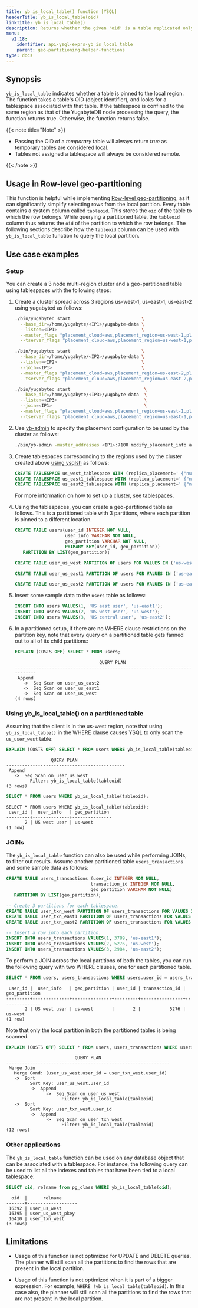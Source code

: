 ```yaml
---
title: yb_is_local_table() function [YSQL]
headerTitle: yb_is_local_table(oid)
linkTitle: yb_is_local_table()
description: Returns whether the given 'oid' is a table replicated only in the local region.
menu:
  v2.18:
    identifier: api-ysql-exprs-yb_is_local_table
    parent: geo-partitioning-helper-functions
type: docs
---
```


## Synopsis

`yb_is_local_table` indicates whether a table is pinned to the local region. The function takes a table's OID (object identifier), and looks for a tablespace associated with that table. If the tablespace is confined to the same region as that of the YugabyteDB node processing the query, the function returns true. Otherwise, the function returns false.

{{< note title="Note" >}}

* Passing the OID of a _temporary_ table will always return _true_ as temporary tables are considered local.
* Tables not assigned a tablespace will always be considered remote.

{{< /note >}}

## Usage in Row-level geo-partitioning

This function is helpful while implementing [Row-level geo-partitioning](../../../../../explore/multi-region-deployments/row-level-geo-partitioning/), as it can significantly simplify selecting rows from the local partition. Every table contains a system column called `tableoid`. This stores the `oid` of the table to which the row belongs. While querying a partitioned table, the `tableoid` column thus returns the `oid` of the partition to which the row belongs. The following sections describe how the `tableoid` column can be used with `yb_is_local_table` function to query the local partition.

## Use case examples

### Setup

 You can create a 3 node multi-region cluster and a geo-partitioned table using tablespaces with the following steps:

1. Create a cluster spread across 3 regions us-west-1, us-east-1, us-east-2 using yugabyted as follows:

    ```sh
    ./bin/yugabyted start                           \
      --base_dir=/home/yugabyte/<IP1>/yugabyte-data \
      --listen=<IP1>                                \
      --master_flags "placement_cloud=aws,placement_region=us-west-1,placement_zone=us-west-1c" \
      --tserver_flags "placement_cloud=aws,placement_region=us-west-1,placement_zone=us-west-1c"

    ./bin/yugabyted start                           \
      --base_dir=/home/yugabyte/<IP2>/yugabyte-data \
      --listen=<IP2>                                \
      --join=<IP1>                                  \
      --master_flags "placement_cloud=aws,placement_region=us-east-2,placement_zone=us-east-2c" \
      --tserver_flags "placement_cloud=aws,placement_region=us-east-2,placement_zone=us-east-2c"

    ./bin/yugabyted start                            \
      --base_dir=/home/yugabyte/<IP3>/yugabyte-data  \
      --listen=<IP3>                                 \
      --join=<IP1>                                   \
      --master_flags "placement_cloud=aws,placement_region=us-east-1,placement_zone=us-east-1a" \
      --tserver_flags "placement_cloud=aws,placement_region=us-east-1,placement_zone=us-east-1a"
    ```

1. Use [yb-admin](../../../../../admin/yb-admin/) to specify the placement configuration to be used by the cluster as follows:

    ```sh
    ./bin/yb-admin -master_addresses <IP1>:7100 modify_placement_info aws.us-west-1.us-west-1c:1,aws.us-east-1.us-east-1a:1,aws.us-east-2.us-east-2c:1 3
    ```

1. Create tablespaces corresponding to the regions used by the cluster created above [using ysqlsh](../../../../../admin/ysqlsh/#using-ysqlsh) as follows:

    ```sql
    CREATE TABLESPACE us_west_tablespace WITH (replica_placement=' {"num_replicas":1,"placement_blocks":[     {"cloud":"aws","region":"us-west-1","zone":"us-west-1c","min_num_replicas":1}]}');
    CREATE TABLESPACE us_east1_tablespace WITH (replica_placement=' {"num_replicas":1,"placement_blocks":[     {"cloud":"aws","region":"us-east-1","zone":"us-east-1a","min_num_replicas":1}]}');
    CREATE TABLESPACE us_east2_tablespace WITH (replica_placement=' {"num_replicas":1,"placement_blocks":[     {"cloud":"aws","region":"us-east-2","zone":"us-east-2c","min_num_replicas":1}]}');
    ```

     For more information on how to set up a cluster, see [tablespaces](../../../../../explore/ysql-language-features/going-beyond-sql/tablespaces).

1. Using the tablespaces, you can create a geo-partitioned table as follows. This is a partitioned table with 3 partitions, where each partition is pinned to a different location.

    ```sql
    CREATE TABLE users(user_id INTEGER NOT NULL,
                       user_info VARCHAR NOT NULL,
                       geo_partition VARCHAR NOT NULL,
                       PRIMARY KEY(user_id, geo_partition))
       PARTITION BY LIST(geo_partition);

    CREATE TABLE user_us_west PARTITION OF users FOR VALUES IN ('us-west') TABLESPACE us_west_tablespace;

    CREATE TABLE user_us_east1 PARTITION OF users FOR VALUES IN ('us-east1') TABLESPACE     us_east1_tablespace;

    CREATE TABLE user_us_east2 PARTITION OF users FOR VALUES IN ('us-east2') TABLESPACE     us_east2_tablespace;
    ```

1. Insert some sample data to the `users` table as follows:

    ```sql
    INSERT INTO users VALUES(1, 'US east user', 'us-east1');
    INSERT INTO users VALUES(2, 'US west user', 'us-west');
    INSERT INTO users VALUES(3, 'US central user', 'us-east2');
    ```

1. In a partitioned setup, if there are no WHERE clause restrictions on the partition key, note that every query on a partitioned table gets fanned out to all of its child partitions:

    ```sql
    EXPLAIN (COSTS OFF) SELECT * FROM users;
    ```

    ```output
                                    QUERY PLAN
    ---------------------------------------------------------------------------
     Append
       ->  Seq Scan on user_us_east2
       ->  Seq Scan on user_us_east1
       ->  Seq Scan on user_us_west
    (4 rows)
    ```

### Using yb_is_local_table() on a partitioned table

Assuming that the client is in the us-west region, note that using `yb_is_local_table()` in the WHERE clause causes YSQL to only scan the `us_user_west` table:

```sql
EXPLAIN (COSTS OFF) SELECT * FROM users WHERE yb_is_local_table(tableoid);
```

```output
                 QUERY PLAN
---------------------------------------------
 Append
   ->  Seq Scan on user_us_west
         Filter: yb_is_local_table(tableoid)
(3 rows)
```

```sql
SELECT * FROM users WHERE yb_is_local_table(tableoid);
```

```output
SELECT * FROM users WHERE yb_is_local_table(tableoid);
 user_id |  user_info   | geo_partition
---------+--------------+---------------
       2 | US west user | us-west
(1 row)
```

### JOINs

The `yb_is_local_table` function can also be used while performing JOINs, to filter out results.
Assume another partitioned table `users_transactions` and some sample data as follows:

```sql
CREATE TABLE users_transactions (user_id INTEGER NOT NULL,
                                transaction_id INTEGER NOT NULL,
                                geo_partition VARCHAR NOT NULL)
   PARTITION BY LIST(geo_partition);

-- Create 3 partitions for each tablespace.
CREATE TABLE user_txn_west PARTITION OF users_transactions FOR VALUES IN ('us-west') TABLESPACE us_west_tablespace;
CREATE TABLE user_txn_east1 PARTITION OF users_transactions FOR VALUES IN ('us-east1') TABLESPACE us_east1_tablespace;
CREATE TABLE user_txn_east2 PARTITION OF users_transactions FOR VALUES IN ('us-east2') TABLESPACE us_east2_tablespace;

-- Insert a row into each partition.
INSERT INTO users_transactions VALUES(1, 3789, 'us-east1');
INSERT INTO users_transactions VALUES(2, 5276, 'us-west');
INSERT INTO users_transactions VALUES(3, 2984, 'us-east2');
```

To perform a JOIN across the local partitions of both the tables, you can run the following query with two WHERE clauses, one for each partitioned table.

```sql
SELECT * FROM users, users_transactions WHERE users.user_id = users_transactions.user_id AND yb_is_local_table(users.tableoid) AND yb_is_local_table(users_transactions.tableoid);
```

```output
 user_id |  user_info   | geo_partition | user_id | transaction_id | geo_partition
---------+--------------+---------------+---------+----------------+---------------
       2 | US west user | us-west       |       2 |           5276 | us-west
(1 row)
```

Note that only the local partition in both the partitioned tables is being scanned.

```sql
EXPLAIN (COSTS OFF) SELECT * FROM users, users_transactions WHERE users.user_id = users_transactions.user_id AND yb_is_local_table(users.tableoid) AND yb_is_local_table(users_transactions.tableoid);
```

```output
                          QUERY PLAN
--------------------------------------------------------------
 Merge Join
   Merge Cond: (user_us_west.user_id = user_txn_west.user_id)
   ->  Sort
         Sort Key: user_us_west.user_id
         ->  Append
               ->  Seq Scan on user_us_west
                     Filter: yb_is_local_table(tableoid)
   ->  Sort
         Sort Key: user_txn_west.user_id
         ->  Append
               ->  Seq Scan on user_txn_west
                     Filter: yb_is_local_table(tableoid)
(12 rows)

```

### Other applications

The `yb_is_local_table` function can be used on any database object that can be associated with a tablespace. For instance, the following query can be used to list all the indexes and tables that have been tied to a local tablespace:

```sql
SELECT oid, relname from pg_class WHERE yb_is_local_table(oid);
```

```output
  oid  |      relname
-------+-------------------
 16392 | user_us_west
 16395 | user_us_west_pkey
 16410 | user_txn_west
(3 rows)
```

## Limitations

* Usage of this function is not optimized for UPDATE and DELETE queries. The planner will still scan all the partitions to find the rows that are present in the local partition.

* Usage of this function is not optimized when it is part of a bigger expression. For example, `WHERE !yb_is_local_table(tableoid)`. In this case also, the planner will still scan all the partitions to find the rows that are not present in the local partition.
